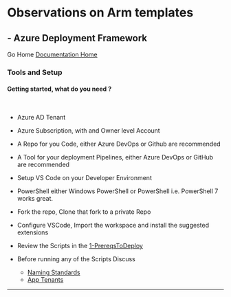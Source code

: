 #  Observations on Arm templates # 

## - Azure Deployment Framework ## 
Go Home [Documentation Home](./ARM.md)

### Tools and Setup

#### Getting started, what do you need ?
<br/>

- Azure AD Tenant
- Azure Subscription, with and Owner level Account
- A Repo for you Code, either Azure DevOps or Github are recommended
- A Tool for your deployment Pipelines, either Azure DevOps or GitHub are recommended

- Setup VS Code on your Developer Environment 
- PowerShell either Windows PowerShell or PowerShell i.e. PowerShell 7 works great.
- Fork the repo, Clone that fork to a private Repo

- Configure VSCode, Import the workspace and install the suggested extensions
- Review the Scripts in the [1-PrereqsToDeploy](../ADF/1-PrereqsToDeploy)
- Before running any of the Scripts Discuss
    - [Naming Standards](./Naming_Standards.md)
    - [App Tenants](./App_Tenants.md)
---
